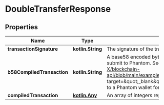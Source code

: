 
# DoubleTransferResponse

## Properties
Name | Type | Description | Notes
------------ | ------------- | ------------- | -------------
**transactionSignature** | **kotlin.String** | The signature of the transaction |  [optional]
**b58CompiledTransaction** | **kotlin.String** | A base58 encoded byte array in string representation. Really easy to submit to Phantom. See &lt;a href&#x3D;\&quot;https://github.com/BL0CK-X/blockchain-api/blob/main/examples/tutorials/phantom_tutorials/transfer_solana.html\&quot; target&#x3D;\&quot;_blank\&quot;&gt;here&lt;/a&gt; for an example on how to submit it to a Phantom wallet for signing. |  [optional]
**compiledTransaction** | [**kotlin.Any**](.md) | An array of integers representing the bytes of the transaction |  [optional]



